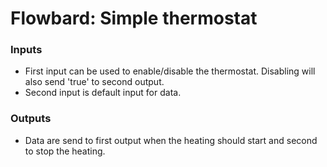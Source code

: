 # Flowbard: Simple thermostat

### Inputs
- First input can be used to enable/disable the thermostat. Disabling will also send 'true' to second output.
- Second input is default input for data.

### Outputs
- Data are send to first output when the heating should start and second to stop the heating.